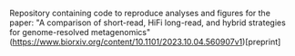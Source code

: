 Repository containing code to reproduce analyses and figures for the paper: "A comparison of short-read, HiFi long-read, and hybrid strategies for genome-resolved metagenomics" (https://www.biorxiv.org/content/10.1101/2023.10.04.560907v1)[preprint]

